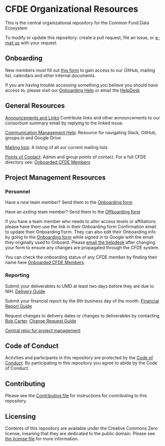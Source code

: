 # CFDE Organizational Resources

This is the central organizational repository for the Common Fund Data Ecosystem

To modify or update this repository: create a pull
request, file an issue, or [e-mail us](mailto:coordination+int+1481+4810093048235559374@CFDE.groups.io) with your
request.

## Onboarding

New members *must* fill out [this form](https://forms.gle/H3ThBxzYYHdauaKJ8) to gain access to our 
GitHub, mailing list, calendars and other internal documents.

If you are having trouble accessing something you believe you should have access to, please visit our
[Onboarding Help](OnboardingHelp.md) or 
email the [HelpDesk](mailto:coordination+int+1481+4810093048235559374@CFDE.groups.io)

## General Resources

[Announcements and Links](https://github.com/nih-cfde/Announcements/issues?utf8=%E2%9C%93&q=is%3Aissue+is%3Aopen+Announcements) Contribute links and other announcements to our consortium summary email by replying to the linked issue.

[Communication Management Help](CommunicationManagementHelp.md): Resource for navigating Slack, GitHub, groups.io and Google Drive

[Mailing lists](MailingLists.md): A listing of all our current mailing lists

[Points of Contact](PointsOfContact.md): Admin and group points of contact. For a full CFDE directory see: [Onboarded CFDE Members](https://docs.google.com/spreadsheets/d/16JcTqlkCRPqrSnykqshrVM2XLf_3HJJiPpAb7qBaOug/edit?usp=sharing)

## Project Management Resources

### Personnel

Have a *new* team member? Send them to the [Onboarding form](https://forms.gle/H3ThBxzYYHdauaKJ8)

Have an *exiting* team member? Send them to the [Offboarding form](https://forms.gle/TQMmwvSGaDCFuVXP9)

If you have a team member who needs to *alter* access levels or affiliations please have them use the link in their Onboarding form Confirmation email to update their Onboarding Form. They can also edit their Onboarding info by going to the [Onboarding form](https://forms.gle/H3ThBxzYYHdauaKJ8) while signed in to Google with the email they originally used to Onboard. Please [email the helpdesk](mailto:autohelp+int+851+6545985337373134556@CFDE.groups.io) after changing your form to ensure any changes are propagated through the CFDE system.

You can check the onboarding status of any CFDE member by finding their name here [Onboarded CFDE Members](https://docs.google.com/spreadsheets/d/16JcTqlkCRPqrSnykqshrVM2XLf_3HJJiPpAb7qBaOug/edit?usp=sharing)

### Reporting


Submit your deliverables to UMD at least two days before they are due to NIH. [Delivery Guide](https://github.com/nih-cfde/project-management/blob/master/DeliveryGuide.md)

Submit your financial report by the 6th business day of the month. [Financial Report Guide](https://github.com/nih-cfde/project-management/blob/master/FinancialReportingGuide.md)

Request changes to delivery dates or changes to deliverables by contacting [Bob Carter](mailto:ROCarter@som.umaryland.edu). [Change Request Guide](https://github.com/nih-cfde/project-management/blob/master/ChangeRequestGuide.md)

[Central repo for project management](https://github.com/nih-cfde/project-management/)

## Code of Conduct

Activities and participants in this repository are protected by the
[Code of Conduct](./CODEOFCONDUCT.md). By participating in this
repository you agree to abide by the Code of Conduct.

## Contributing

Please see the [Contributing file](./CONTRIBUTING.md) for instructions
for contributing to this repository.

## Licensing

Contents of this repository are available under the Creative Commons
Zero license, meaning that they are dedicated to the public domain.
Please see [the license file](./LICENSE.md) for more information.
